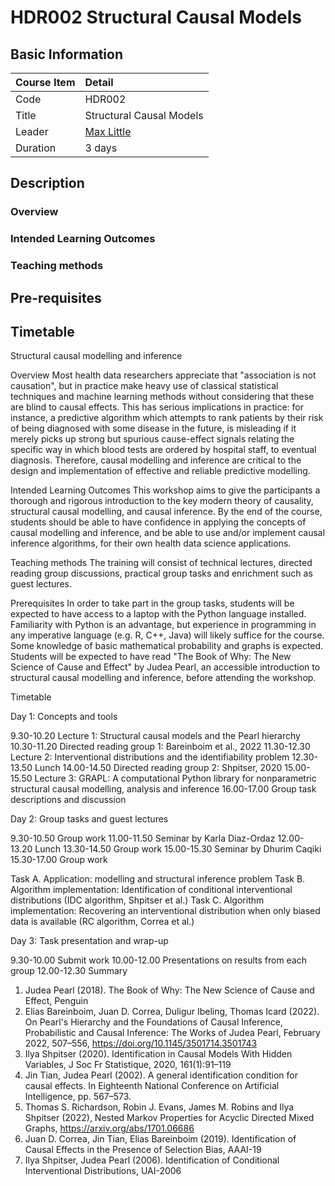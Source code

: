 # HDR002 Structural Causal Models

## Basic Information

| Course Item | Detail |
| :---- | :------ |
| Code | HDR002 |
| Title | Structural Causal Models |
| Leader | [Max Little](http://www.maxlittle.net/home/index.php) |
| Duration | 3 days |

## Description

### Overview 

### Intended Learning Outcomes

### Teaching methods

## Pre-requisites

## Timetable


Structural causal modelling and inference

Overview
Most health data researchers appreciate that "association is not
causation", but in practice make heavy use of classical statistical
techniques and machine learning methods without considering that these
are blind to causal effects. This has serious implications in
practice: for instance, a predictive algorithm which attempts to rank
patients by their risk of being diagnosed with some disease in the
future, is misleading if it merely picks up strong but spurious
cause-effect signals relating the specific way in which blood tests
are ordered by hospital staff, to eventual diagnosis. Therefore,
causal modelling and inference are critical to the design and
implementation of effective and reliable predictive modelling.

Intended Learning Outcomes
This workshop aims to give the participants a thorough and rigorous
introduction to the key modern theory of causality, structural causal
modelling, and causal inference. By the end of the course, students
should be able to have confidence in applying the concepts of causal
modelling and inference, and be able to use and/or implement causal
inference algorithms, for their own health data science applications.

Teaching methods
The training will consist of technical lectures, directed reading
group discussions, practical group tasks and enrichment such as guest
lectures.

Prerequisites
In order to take part in the group tasks, students will be expected to
have access to a laptop with the Python language installed.
Familiarity with Python is an advantage, but experience in programming
in any imperative language (e.g. R, C++, Java) will likely suffice for
the course. Some knowledge of basic mathematical probability and
graphs is expected. Students will be expected to have read "The Book
of Why: The New Science of Cause and Effect" by Judea Pearl, an
accessible introduction to structural causal modelling and inference,
before attending the workshop.


Timetable

Day 1: Concepts and tools

 9.30-10.20 Lecture 1: Structural causal models and the Pearl hierarchy
10.30-11.20 Directed reading group 1: Bareinboim et al., 2022
11.30-12.30 Lecture 2: Interventional distributions and the
identifiability problem
12.30-13.50 Lunch
14.00-14.50 Directed reading group 2: Shpitser, 2020
15.00-15.50 Lecture 3: GRAPL: A computational Python library for
nonparametric structural causal modelling, analysis and inference
16.00-17.00 Group task descriptions and discussion

Day 2: Group tasks and guest lectures

 9.30-10.50 Group work
11.00-11.50 Seminar by Karla Diaz-Ordaz
12.00-13.20 Lunch
13.30-14.50 Group work
15.00-15.30 Seminar by Dhurim Caqiki
15.30-17.00 Group work

Task A. Application: modelling and structural inference problem
Task B. Algorithm implementation: Identification of conditional
interventional distributions (IDC algorithm, Shpitser et al.)
Task C. Algorithm implementation: Recovering an interventional
distribution when only biased data is available (RC algorithm, Correa
et al.)

Day 3: Task presentation and wrap-up

  9.30-10.00 Submit work
 10.00-12.00 Presentations on results from each group
 12.00-12.30 Summary


1. Judea Pearl (2018). The Book of Why: The New Science of Cause and
Effect, Penguin
2. Elias Bareinboim, Juan D. Correa, Duligur Ibeling, Thomas Icard (2022). On Pearl's Hierarchy and the Foundations of Causal Inference, Probabilistic and Causal Inference: The Works of Judea Pearl, February 2022, 507–556, https://doi.org/10.1145/3501714.3501743
3. Ilya Shpitser (2020). Identification in Causal Models With Hidden Variables, J Soc Fr Statistique, 2020, 161(1):91–119
4. Jin Tian, Judea Pearl (2002). A general identification condition for causal effects. In Eighteenth National Conference on Artificial Intelligence, pp. 567–573.
5. Thomas S. Richardson, Robin J. Evans, James M. Robins and Ilya Shpitser (2022), Nested Markov Properties for Acyclic Directed Mixed Graphs, https://arxiv.org/abs/1701.06686
6. Juan D. Correa, Jin Tian, Elias Bareinboim (2019). Identification of Causal Effects in the Presence of Selection Bias, AAAI-19
7. Ilya Shpitser, Judea Pearl (2006). Identification of Conditional Interventional Distributions, UAI-2006


